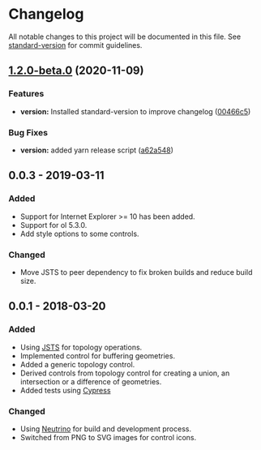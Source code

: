 # Changelog

All notable changes to this project will be documented in this file. See [standard-version](https://github.com/conventional-changelog/standard-version) for commit guidelines.

## [1.2.0-beta.0](https://github.com/geops/openlayers-editor/compare/v1.1.8-beta.2...v1.2.0-beta.0) (2020-11-09)


### Features

* **version:** Installed standard-version to improve changelog ([00466c5](https://github.com/geops/openlayers-editor/commit/00466c56f0695bb62115159c1918704668d6266d))


### Bug Fixes

* **version:** added yarn release script ([a62a548](https://github.com/geops/openlayers-editor/commit/a62a548b3e22b6008c5df69e0531b8759528b1db))

## 0.0.3 - 2019-03-11
### Added
- Support for Internet Explorer >= 10 has been added.
- Support for ol 5.3.0.
- Add style options to some controls.

### Changed
- Move JSTS to peer dependency to fix broken builds and reduce build size.

## 0.0.1 - 2018-03-20
### Added
- Using [JSTS](https://github.com/bjornharrtell/jsts) for topology operations.
- Implemented control for buffering geometries.
- Added a generic topology control.
- Derived controls from topology control for creating a union, an intersection or a difference of geometries.
- Added tests using [Cypress](https://cypress.io/)

### Changed
- Using [Neutrino](https://neutrino.js.org/) for build and development process.
- Switched from PNG to SVG images for control icons.
